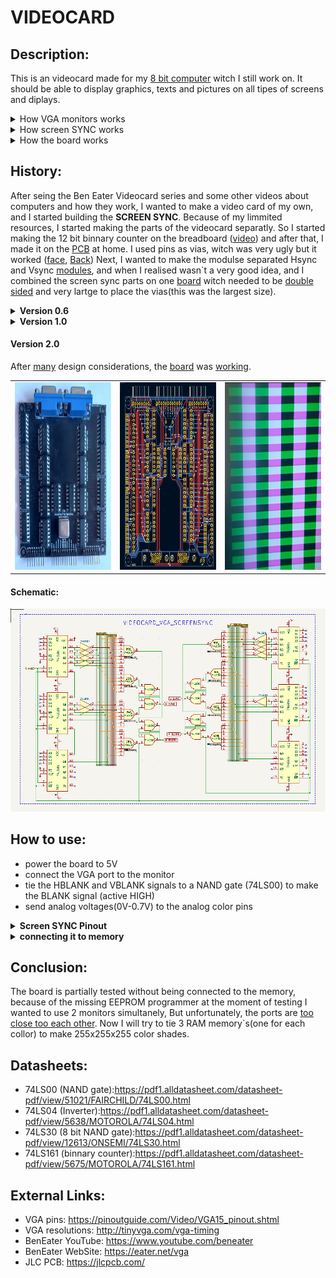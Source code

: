 # VIDEOCARD

## Description:
This is an videocard made for my [8 bit computer]() witch I still work on. It should be able to display graphics, texts and pictures on all tipes of screens and diplays. 

<details> <summary>How VGA monitors works</summary>
<br>
The vga screen works by reciving analog signals between 0 and 0.7V for every collor at specific pixel position to set the separate color intensity of the red,green and blue collors at that pixel. 
Also, to set the screen resolution and speed, 2 aditional SYNC signals are sented at very precise time intervals at the end of every line(HSYNC) and every screen(VSYNC) in witch time, no collor is sent/displayed

## VGA Port Pinout
<table>
  <tr><td>Pin number</td>   <td>Name</td>   <td>Dir</td>    <td>Description</td></tr>
  <tr><td>1</td>            <td>RED</td>    <td>--></td>    <td>Red Video(75 ohm, 0.7V)</td></tr>
  <tr><td>2</td>            <td>GREEN</td>  <td>--></td>    <td>Green Video(75 ohm, 0.7V)</td><tr>
  <tr><td>3</td>            <td>BLUE</td>   <td>--></td>    <td>Blue Video(75 ohm, 0.7V)</td></tr>
  <tr><td>4</td>            <td>RES</td>    <td>   </td>    <td>Reserved</td></tr>
  <tr><td>5</td>            <td>GND</td>    <td>---</td>    <td>Ground</td></tr>
  <tr><td>6</td>            <td>RGND</td>   <td>---</td>    <td>Red Ground</td></tr>
  <tr><td>7</td>            <td>GGND</td>   <td>---</td>    <td>Green Ground</td></tr>
  <tr><td>8</td>            <td>BGND</td>   <td>---</td>    <td>Blue Ground</td></tr>
  <tr><td>9</td>            <td>+5V</td>    <td>--></td>    <td>+5 VDC (optional)</td></tr>
  <tr><td>10</td>           <td>SGND</td>   <td>---</td>    <td>Sync Ground</td></tr>
  <tr><td>11</td>           <td>ID0</td>    <td><--</td>    <td>Monitor ID Bit 0 (optional)</td></tr>
  <tr><td>12</td>           <td>SDA</td>    <td><-></td>    <td>DDC Serial Data Line</td></tr>
  <tr><td>13</td>  <td>HSYNC or CSYNC</td>  <td>--></td>    <td>Horizontal Sync (or Composite Sync)</td></tr>
  <tr><td>14</td>           <td>VSYNC</td>  <td>--></td>    <td>Vertical Sync</td></tr>
  <tr><td>15</td>           <td>SCL</td>    <td><-></td>    <td>DDC Data Clock Line</td></tr>
</table>
<img src="https://github.com/Tonikiller10000/VIDEOCARD/blob/main/VIDEOCARD_Pictures/General/port.png">
Learn more about [VGA pins](https://pinoutguide.com/Video/VGA15_pinout.shtml)
<br>
</details> 


<details> <summary>How screen SYNC works</summary>
<br>
To select the VGA screen resolution and speed, you need to chose one [VGA mode](http://tinyvga.com/vga-timing), and sent the specific signals at the rigth time.
Because of the convenience, I also used the 800x600 px resolution at 60Hz witch uses a 40 MHz pixel frequency. By looking on the timing chart, it\`s seems that the timing can be devided by 4 witch will result in a pixel size of 4 actual pixels on a row at a resolution of 200x600 px but with a clk speed of 10MHz. For the beauty of it, by writing the same pixels collors every 4 rows, the screen can display 200x150 px resolution with a pixel beeing actually 4x4 px. 

### SVGA Signal 800x600 @ 60Hz timing

#### General timing
<table>
  <tr><td>Screen refresh rate   </td><td>60 Hz</td></tr>      
  <tr><td>Vertical refresh      </td><td>37.878787878788 kHz</td></tr>  
  <tr><td>Pixel freq.           </td><td>40.0 MHz</td></tr>   
  <tr><td>Used Pixel freq.      </td><td>10.0 MHz</td></tr>   
</table>

#### Horizontal timing (line)
<table>
  <tr><td>Scanline part</td> <td>Pixels</td> <td>Time [us]</td> <td>Used Pixels</td> <td>Reached Pixel</td> <td>Binnary</td>    </tr>
  <tr><td>Visible area</td>  <td>800</td>    <td>20</td>        <td>200</td>         <td>200</td>           <td>0 1100 1000</td></tr>
  <tr><td>Front porch</td>   <td>40</td>     <td>1</td>         <td>10</td>          <td>210</td>           <td>0 1101 0010</td></tr>
  <tr><td>Sync pulse</td>    <td>128</td>    <td>3.2</td>       <td>32</td>          <td>242</td>           <td>0 1111 0010</td></tr>
  <tr><td>Back porch</td>    <td>88</td>     <td>2.2</td>       <td>22</td>          <td>264</td>           <td>1 0000 1000</td></tr>
  <tr><td>Whole line</td>    <td>1056</td>   <td>26.4</td>      <td>264</td>         <td>   </td>           <td></td>           </tr>
</table>

#### Vertical timing (frame)
<table>
  <tr><td>Frame part</td>   <td>Lines</td> <td>Time [us]</td> <td>Used Lines</td> <td>Reached Line</td> <td>Binnary</td>      </tr>
  <tr><td>Visible area</td> <td>600</td>   <td>15.84</td>     <td>600</td>        <td>600</td>          <td>10 0101 1000</td> </tr>
  <tr><td>Front porch</td>  <td>1</td>     <td>0.0264</td>    <td>1</td>          <td>601</td>          <td>10 0101 1001</td> </tr>
  <tr><td>Sync pulse</td>   <td>4</td>     <td>0.1056</td>    <td>4</td>          <td>605</td>          <td>10 0101 1101</td> </tr>
  <tr><td>Back porch</td>   <td>23</td>    <td>0.6072</td>    <td>23</td>         <td>628</td>          <td>10 0111 0100</td> </tr>
  <tr><td>Whole frame</td>  <td>628</td>   <td>16.5792</td>   <td>628</td>        <td>   </td>          <td></td>             </tr>
</table>

<img src="https://github.com/Tonikiller10000/VIDEOCARD/blob/main/VIDEOCARD_Pictures/General/screen.png">
</details>

<details> <summary>How the board works</summary>
<br>

The videocard has 2x 12bit binnary counter, each made of 3x 4bit binnary counter(74LS161), witch count the displayable row and pixel on that row. The counted value is modified with some inverters(74LS04) at specified bits and outputed to some 8 inputs NAND gates(74LS30) to detect when the counter arrived at some specified numbers. The NAND gates set and reset 4 latches made with other type of NAND gates(74LS00), whose outputs indicate the HSYNC, VSYNC, VBLANK and HBLANK. The SYNC signals are dirrectly sent to the VGA port pins, and the BLANK signals indicate when to sent the collor values and when not to.

</details>



## History:
After seing the Ben Eater Videocard series and some other videos about computers and how they work, I wanted to make a video card of my own, and I started building the <b> SCREEN SYNC</b>. Because of my limmited resources, I started making the parts of the videocard separatly. So I started making the 12 bit binnary counter on the breadboard ([video](https://github.com/Tonikiller10000/VIDEOCARD/blob/main/VIDEOCARD_Pictures/V0.2/ard_clk.mp4)) and after that, I made it on the [PCB](https://github.com/Tonikiller10000/VIDEOCARD/blob/main/VIDEOCARD_Pictures/V0.2/t1.jpeg) at home. I used pins as vias, witch was very ugly but it worked ([face](https://github.com/Tonikiller10000/VIDEOCARD/blob/main/VIDEOCARD_Pictures/V0.2/t3.jpeg), [Back](https://github.com/Tonikiller10000/VIDEOCARD/blob/main/VIDEOCARD_Pictures/V0.2/t2.jpeg))
Next, I wanted to make the modulse separated Hsync and Vsync [modules](https://github.com/Tonikiller10000/VIDEOCARD/blob/main/VIDEOCARD_Pictures/V0.3/t1.jpg), 
and when I realised wasn\`t a very good idea, and I combined the screen sync parts on one [board](https://github.com/Tonikiller10000/VIDEOCARD/blob/main/VIDEOCARD_Pictures/V0.6/s2.jpg) witch needed to be [double sided](https://github.com/Tonikiller10000/VIDEOCARD/blob/main/VIDEOCARD_Pictures/V0.7/t2.jpg) and very lartge to place the vias(this was the largest size). 

<details> <summary><b> Version 0.6 </b></summary>
<br>
<img src="https://github.com/Tonikiller10000/VIDEOCARD/blob/main/VIDEOCARD_Pictures/V0.6/ss.jpg " height = 400 >
So I dont entierly copy the design, I wantd to try making the latches with ne555 instead of NAND gates. Unfortunatly, I found out that the ne555 is not fast enouch for 10MHz and I switched back to the original design. 
</details>

<details> <summary><b> Version 1.0 </b></summary>
<img src="https://github.com/Tonikiller10000/VIDEOCARD/blob/main/VIDEOCARD_Pictures/V1.0/t2.jpg" height = 400 >
Because I couldn\`t place vias at home, I found about [JLC pcb](https://jlcpcb.com/), and I made my first order.    
For this order, I needed to change the software I was working with and I found the open source software KICAD, witch I didn`t know at the time how to fully use with the DRC and other stuff. 
I staied few months to work at it not knowing the wanted final design, and because I was tired and bored of it, I ordered fast without checking it carefully.
When testing, it didn\`t work and after few weeks f break, I saw that the bus was wired again and I ordered it again with a new pin design and a very carefully check.
</details>

#### Version 2.0
After [many](https://github.com/Tonikiller10000/VIDEOCARD/blob/main/VIDEOCARD_Pictures/General/try.png) design considerations, the [board](https://github.com/Tonikiller10000/VIDEOCARD/blob/main/VIDEOCARD_Pictures/V2.0/r8.png) was [working](https://github.com/Tonikiller10000/VIDEOCARD/blob/main/VIDEOCARD_Pictures/General/rez.png).

<table>
  <tr>
    <td><img src="https://github.com/Tonikiller10000/VIDEOCARD/blob/main/VIDEOCARD_Pictures/V2.0/r7.png" height = 300 width= 300 ></td>
    <td><img src="https://github.com/Tonikiller10000/VIDEOCARD/blob/main/VIDEOCARD_Pictures/V2.0/p.png"  height = 300 width= 300 ></td>
    <td><img src="https://github.com/Tonikiller10000/VIDEOCARD/blob/main/VIDEOCARD_Pictures/General/e1.png" height = 300 width= 300 ></td>
  </tr>
</table>

#### Schematic:
<img src="https://github.com/Tonikiller10000/VIDEOCARD/blob/main/VIDEOCARD_Pictures/V2.0/s1.png">


## How to use:
- power the board to 5V
- connect the VGA port to the monitor
- tie the HBLANK and VBLANK signals to a NAND gate (74LS00) to make the BLANK signal (active HIGH)
- send analog voltages(0V-0.7V) to the analog color pins 

<details> <summary><b>Screen SYNC Pinout</b></summary>
<table>
  <tr><td>Pins</td>       <td>Type</td>                     <td>Description</td></tr>
  <tr><td>H0-H7</td>      <td>OUTPUT</td>                   <td>indicate the pixel position on the line (H7 MSB)</td> </tr>
  <tr><td>V0-V7</td>      <td>OUTPUT</td>                   <td>indicate the row position on the screen (V7 MSB)</td> </tr>
  <tr><td>VCC</td>        <td>POWER INPUT</td>              <td>5V POWER INPUT </td> </tr>
  <tr><td>GND</td>        <td>POWER INPUT</td>              <td>0V POWER INPUT </td> </tr>
  <tr><td>CLK</td>        <td>INPUT/OUTPUT</td>             <td>output cristal output if placed (recomanded) or crystal input if not</td>  </tr> 
  <tr><td>CLK4</td>       <td>INPUT</td>                    <td>for cristals with enable pin</td>  </tr>
  <tr><td>VGA1BLUE</td>   <td>ANALOG INPUT (0V-0.7V)</td>  <td> blue ligth intensity of the current pixel on VGA1 monitor</td>  </tr>
  <tr><td>VGA1GREEN</td>  <td>ANALOG INPUT (0V-0.7V)</td>  <td> green ligth intensity of the current pixel on VGA1 monitor</td>  </tr>
  <tr><td>VGA1RED</td>    <td>ANALOG INPUT (0V-0.7V)</td>  <td> red ligth intensity of the current pixel on VGA1 monitor</td>  </tr>
  <tr><td>VGA2BLUE</td>   <td>ANALOG INPUT (0V-0.7V)</td>  <td> blue ligth intensity of the current pixel on VGA2 monitor</td>  </tr>
  <tr><td>VGA2GREEN</td>  <td>ANALOG INPUT (0V-0.7V)</td>  <td> green ligth intensity of the current pixel on VGA2 monitor</td>  </tr>
  <tr><td>VGA2RED</td>    <td>ANALOG INPUT (0V-0.7V)</td>  <td> red ligth intensity of the current pixel on VGA2 monitor</td>  </tr>
  <tr><td>HBLANK</td>     <td>OUTPUT</td>                   <td>LOW if the drawn pixel is in the displayable area of the row</td> </tr>
  <tr><td>VBLANK</td>     <td>OUTPUT</td>                   <td>LOW if the drawn row is in the displayable area of the screen</td> </tr>
</table>
</details>

<details> <summary><b>connecting it to memory</b></summary>
When connected to the 32K EEPROM(AT24C256), the data pins will have each 2 an 680 ohm and an 1.5 Kohm resistors to make [4 voltage points between 0V and 0.7V](https://github.com/Tonikiller10000/VIDEOCARD/blob/main/VIDEOCARD_Pictures/General/vvv.png).
Because of the HIGH display speed, it is possible the aparition of some artifacts on the screen.
To save a picture in the memory, the picture dimmension is reduced to 100x75px, the number of collors and shades is reduced(4 red shades x 4 green shades x 4 blue shades = 64 collor shades) and the picture binnary file is moddified and copied to the EEPROM. Also the enable pin must be LOW to display the picture, and HIGH when the SYNC signals are sent. The HBLANK and VBLANK signals are outputed in a NAND gate (74LS00) witch make the BLANK signal active HIGH, and for the EEPROM it is inverted again by passing again trouth the gate with both inputs tied together.<br> 
Also by connecting a processor, microcontroller or another [processing circuit](https://github.com/Tonikiller10000/VIDEOCARD/blob/main/VIDEOCARD_Pictures/V2.0/r5.jpg), you can make [moving models](https://github.com/Tonikiller10000/VIDEOCARD/blob/main/VIDEOCARD_Pictures/General/e2.png) and dynamic screens.
<table>
  <tr>
    <td><img src="https://github.com/Tonikiller10000/VIDEOCARD/blob/main/VIDEOCARD_Pictures/General/bird.png" height = 300 width= 300 ></td>
    <td><img src="https://github.com/Tonikiller10000/VIDEOCARD/blob/main/VIDEOCARD_Pictures/General/8clo.png" height = 300 width= 300 ></td>
  </tr>
</table>
</details>

## Conclusion:
The board is partially tested without being connected to the memory, because of the missing EEPROM programmer at the moment of testing
I wanted to use 2 monitors simultanely, But unfortunately, the ports are [too close too each other](https://github.com/Tonikiller10000/VIDEOCARD/blob/main/VIDEOCARD_Pictures/V2.0/r4.jpg).
Now I will try to tie 3 RAM memory\`s(one for each collor) to make 255x255x255 color shades.

## Datasheets:
- 74LS00 (NAND gate):https://pdf1.alldatasheet.com/datasheet-pdf/view/51021/FAIRCHILD/74LS00.html
- 74LS04 (Inverter):https://pdf1.alldatasheet.com/datasheet-pdf/view/5638/MOTOROLA/74LS04.html
- 74LS30 (8 bit NAND gate):https://pdf1.alldatasheet.com/datasheet-pdf/view/12613/ONSEMI/74LS30.html
- 74LS161 (binnary counter):https://pdf1.alldatasheet.com/datasheet-pdf/view/5675/MOTOROLA/74LS161.html

## External Links:
- VGA pins: https://pinoutguide.com/Video/VGA15_pinout.shtml
- VGA resolutions: http://tinyvga.com/vga-timing
- BenEater YouTube: https://www.youtube.com/beneater
- BenEater WebSite: https://eater.net/vga
- JLC PCB: https://jlcpcb.com/ 
